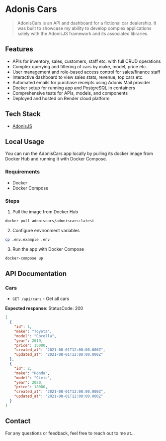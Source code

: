 # Adonis Cars

> AdonisCars is an API and dashboard for a fictional car dealership. It was built to showcase my ability to develop complex applications solely with the AdonisJS framework and its associated libraries.

## Features

* APIs for inventory, sales, customers, staff etc. with full CRUD operations
* Complex querying and filtering of cars by make, model, price etc.
* User management and role-based access control for sales/finance staff
* Interactive dashboard to view sales stats, revenue, top cars etc.
* Automated emails for purchase receipts using Adonis Mail provider
* Docker setup for running app and PostgreSQL in containers
* Comprehensive tests for APIs, models, and components
* Deployed and hosted on Render cloud platform

## Tech Stack

* [AdonisJS](https://adonisjs.com/)

## Local Usage
You can run the AdonisCars app locally by pulling its docker image from Docker Hub and running it with Docker Compose.

### Requirements
* Docker
* Docker Compose

### Steps

1. Pull the image from Docker Hub
```bash	
docker pull adoniscars/adoniscars:latest
```

2. Configure environment variables
```bash
cp .env.example .env
```

3. Run the app with Docker Compose
```bash
docker-compose up
```

## API Documentation

### Cars
* `GET /api/cars` - Get all cars

**Expected response**:
StatusCode: 200
```json
[
  {
    "id": 1,
    "make": "Toyota",
    "model": "Corolla",
    "year": 2019,
    "price": 15000,
    "created_at": "2021-08-01T12:00:00.000Z",
    "updated_at": "2021-08-01T12:00:00.000Z"
  },
  {
    "id": 2,
    "make": "Honda",
    "model": "Civic",
    "year": 2020,
    "price": 18000,
    "created_at": "2021-08-01T12:00:00.000Z",
    "updated_at": "2021-08-01T12:00:00.000Z"
  }
]
```

## Contact
For any questions or feedback, feel free to reach out to me at...
